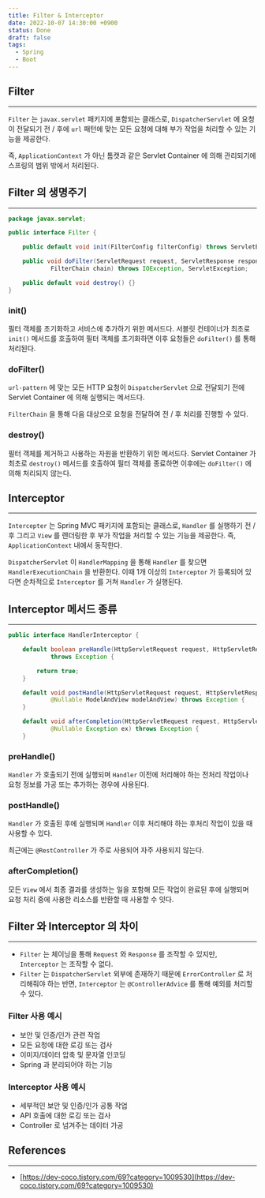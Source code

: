 ```yaml
---
title: Filter & Interceptor
date: 2022-10-07 14:30:00 +0900
status: Done
draft: false
tags:
  - Spring
  - Boot
---
```

## Filter
---
`Filter` 는 `javax.servlet` 패키지에 포함되는 클래스로, `DispatcherServlet` 에 요청이 전달되기 전 / 후에 `url` 패턴에 맞는 모든 요청에 대해 부가 작업을 처리할 수 있는 기능을 제공한다.

즉, `ApplicationContext` 가 아닌 톰캣과 같은 Servlet Container 에 의해 관리되기에 스프링의 범위 밖에서 처리된다.

## Filter 의 생명주기
---
```java
package javax.servlet;

public interface Filter {

    public default void init(FilterConfig filterConfig) throws ServletException {}

    public void doFilter(ServletRequest request, ServletResponse response,
            FilterChain chain) throws IOException, ServletException;

    public default void destroy() {}
}
```

### init()

필터 객체를 초기화하고 서비스에 추가하기 위한 메서드다. 서블릿 컨테이너가 최초로 `init()` 메서드를 호출하여 필터 객체를 초기화하면 이후 요청들은 `doFilter()` 를 통해 처리된다.

### doFilter()

`url-pattern` 에 맞는 모든 HTTP 요청이 `DispatcherServlet` 으로 전달되기 전에 Servlet Container 에 의해 실행되는 메서드다.

`FilterChain` 을 통해 다음 대상으로 요청을 전달하여 전 / 후 처리를 진행할 수 있다.

### destroy()

필터 객체를 제거하고 사용하는 자원을 반환하기 위한 메서드다. Servlet Container 가 최초로 `destroy()` 메서드를 호출하여 필터 객체를 종료하면 이후에는 `doFilter()` 에 의해 처리되지 않는다.

## Interceptor
---
`Intercepter` 는 Spring MVC 패키지에 포함되는 클래스로, `Handler` 를 실행하기 전 / 후 그리고 `View` 를 렌더링한 후 부가 작업을 처리할 수 있는 기능을 제공한다. 즉, `ApplicationContext` 내에서 동작한다.

`DispatcherServlet` 이 `HandlerMapping` 을 통해 `Handler` 를 찾으면 `HandlerExecutionChain` 을 반환한다. 이때 1개 이상의 `Interceptor` 가 등록되어 있다면 순차적으로 `Interceptor` 를 거쳐 `Handler` 가 실행된다.

## Interceptor 메서드 종류
---
```java
public interface HandlerInterceptor {

	default boolean preHandle(HttpServletRequest request, HttpServletResponse response, Object handler)
			throws Exception {

		return true;
	}

	default void postHandle(HttpServletRequest request, HttpServletResponse response, Object handler,
			@Nullable ModelAndView modelAndView) throws Exception {
	}

	default void afterCompletion(HttpServletRequest request, HttpServletResponse response, Object handler,
			@Nullable Exception ex) throws Exception {
	}
```

### preHandle()

`Handler` 가 호출되기 전에 실행되며 `Handler` 이전에 처리해야 하는 전처리 작업이나 요청 정보를 가공 또는 추가하는 경우에 사용된다.

### postHandle()

`Handler` 가 호출된 후에 실행되며 `Handler` 이후 처리해야 하는 후처리 작업이 있을 때 사용할 수 있다.

최근에는 `@RestController` 가 주로 사용되어 자주 사용되지 않는다.

### afterCompletion()

모든 `View` 에서 최종 결과를 생성하는 일을 포함해 모든 작업이 완료된 후에 실행되며 요청 처리 중에 사용한 리소스를 반환할 때 사용할 수 잇다.

## Filter 와 Interceptor 의 차이
---
- `Filter` 는 체이닝을 통해 `Request` 와 `Response` 를 조작할 수 있지만, `Interceptor` 는 조작할 수 없다.
- `Filter` 는 `DispatcherServlet` 외부에 존재하기 때문에 `ErrorController` 로 처리해줘야 하는 반면, `Interceptor` 는 `@ControllerAdvice` 를 통해 예외를 처리할 수 있다.

### Filter 사용 예시

- 보안 및 인증/인가 관련 작업
- 모든 요청에 대한 로깅 또는 검사
- 이미지/데이터 압축 및 문자열 인코딩
- Spring 과 분리되어야 하는 기능

### Interceptor 사용 예시

- 세부적인 보안 및 인증/인가 공통 작업
- API 호출에 대한 로깅 또는 검사
- Controller 로 넘겨주는 데이터 가공

## References
---
- [https://dev-coco.tistory.com/69?category=1009530](https://dev-coco.tistory.com/69?category=1009530)
